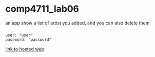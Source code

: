 # comp4711_lab06

an app show a list of artist you added, and you can also delete them

###

```
user: "user"
password: "password"
```

[link to hosted web](https://artist-lab06-comp4711.herokuapp.com)
